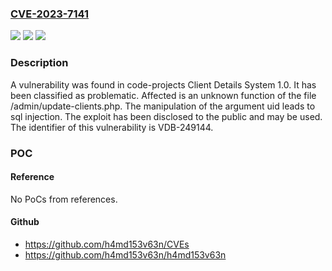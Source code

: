 ### [CVE-2023-7141](https://cve.mitre.org/cgi-bin/cvename.cgi?name=CVE-2023-7141)
![](https://img.shields.io/static/v1?label=Product&message=Client%20Details%20System&color=blue)
![](https://img.shields.io/static/v1?label=Version&message=%3D%201.0%20&color=brighgreen)
![](https://img.shields.io/static/v1?label=Vulnerability&message=CWE-89%20SQL%20Injection&color=brighgreen)

### Description

A vulnerability was found in code-projects Client Details System 1.0. It has been classified as problematic. Affected is an unknown function of the file /admin/update-clients.php. The manipulation of the argument uid leads to sql injection. The exploit has been disclosed to the public and may be used. The identifier of this vulnerability is VDB-249144.

### POC

#### Reference
No PoCs from references.

#### Github
- https://github.com/h4md153v63n/CVEs
- https://github.com/h4md153v63n/h4md153v63n

